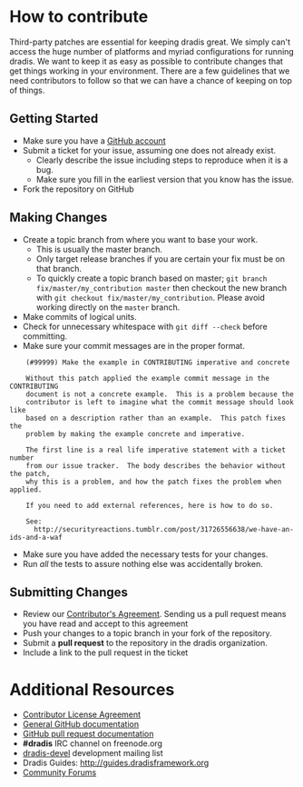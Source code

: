 # How to contribute

Third-party patches are essential for keeping dradis great. We simply can't
access the huge number of platforms and myriad configurations for running
dradis. We want to keep it as easy as possible to contribute changes that
get things working in your environment. There are a few guidelines that we
need contributors to follow so that we can have a chance of keeping on
top of things.


## Getting Started

* Make sure you have a [GitHub account](https://github.com/signup/free)
* Submit a ticket for your issue, assuming one does not already exist.
  * Clearly describe the issue including steps to reproduce when it is a bug.
  * Make sure you fill in the earliest version that you know has the issue.
* Fork the repository on GitHub


## Making Changes

* Create a topic branch from where you want to base your work.
  * This is usually the master branch.
  * Only target release branches if you are certain your fix must be on that
    branch.
  * To quickly create a topic branch based on master; `git branch
    fix/master/my_contribution master` then checkout the new branch with `git
    checkout fix/master/my_contribution`.  Please avoid working directly on the
    `master` branch.
* Make commits of logical units.
* Check for unnecessary whitespace with `git diff --check` before committing.
* Make sure your commit messages are in the proper format.

````
    (#99999) Make the example in CONTRIBUTING imperative and concrete

    Without this patch applied the example commit message in the CONTRIBUTING
    document is not a concrete example.  This is a problem because the
    contributor is left to imagine what the commit message should look like
    based on a description rather than an example.  This patch fixes the
    problem by making the example concrete and imperative.

    The first line is a real life imperative statement with a ticket number
    from our issue tracker.  The body describes the behavior without the patch,
    why this is a problem, and how the patch fixes the problem when applied.

    If you need to add external references, here is how to do so.

    See:
      http://securityreactions.tumblr.com/post/31726556638/we-have-an-ids-and-a-waf
````

* Make sure you have added the necessary tests for your changes.
* Run _all_ the tests to assure nothing else was accidentally broken.

## Submitting Changes

* Review our [Contributor's Agreement](https://github.com/dradis/dradisframework/wiki/Contributor%27s-agreement). Sending us a pull request means you have read and accept to this agreement
* Push your changes to a topic branch in your fork of the repository.
* Submit a **pull request** to the repository in the dradis organization.
* Include a link to the pull request in the ticket


# Additional Resources

* [Contributor License Agreement](https://github.com/dradis/dradisframework/wiki/Contributor%27s-agreement)
* [General GitHub documentation](http://help.github.com/)
* [GitHub pull request documentation](http://help.github.com/send-pull-requests/)
* **#dradis** IRC channel on freenode.org
* [dradis-devel](https://lists.sourceforge.net/mailman/listinfo/dradis-devel) development mailing list
* Dradis Guides: http://guides.dradisframework.org
* [Community Forums](http://dradisframework.org/community/)

